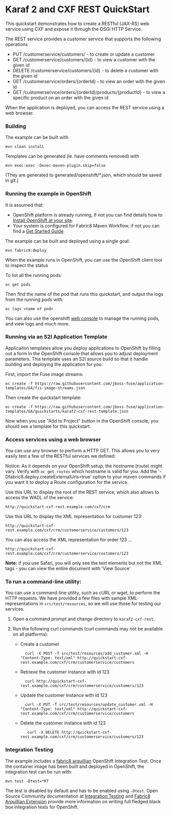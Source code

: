 # Karaf 2 and CXF REST QuickStart

This quickstart demonstrates how to create a RESTful (JAX-RS) web service using CXF and expose it through the OSGi HTTP Service.

The REST service provides a customer service that supports the following operations

- PUT /customerservice/customers/ - to create or update a customer
- GET /customerservice/customers/{id} - to view a customer with the given id
- DELETE /customerservice/customers/{id} - to delete a customer with the given id
- GET /customerservice/orders/{orderId} - to view an order with the given id
- GET /customerservice/orders/{orderId}/products/{productId} - to view a specific product on an order with the given id

When the application is deployed, you can access the REST service using a web browser.

### Building

The example can be built with

    mvn clean install
    
Templates can be generated (ie. have comments removed) with

    mvn exec:exec -Dexec-maven-plugin.skip=false
    
(They are generated to generated/openshift/*.json, which should be saved in git.)

### Running the example in OpenShift

It is assumed that:
- OpenShift platform is already running, if not you can find details how to [Install OpenShift at your site](https://docs.openshift.com/container-platform/3.3/install_config/index.html).
- Your system is configured for Fabric8 Maven Workflow, if not you can find a [Get Started Guide](https://access.redhat.com/documentation/en/red-hat-jboss-middleware-for-openshift/3/single/red-hat-jboss-fuse-integration-services-20-for-openshift/)

The example can be built and deployed using a single goal:

    mvn fabric8:deploy

When the example runs in OpenShift, you can use the OpenShift client tool to inspect the status

To list all the running pods:

    oc get pods

Then find the name of the pod that runs this quickstart, and output the logs from the running pods with:

    oc logs <name of pod>

You can also use the openshift [web console](https://docs.openshift.com/container-platform/3.3/getting_started/developers_console.html#developers-console-video) to manage the
running pods, and view logs and much more.

### Running via an S2I Application Template

Applicaiton templates allow you deploy applications to OpenShift by filling out a form in the OpenShift console that allows you to adjust deployment parameters.  This template uses an S2I source build so that it handle building and deploying the application for you.

First, import the Fuse image streams:

    oc create -f https://raw.githubusercontent.com/jboss-fuse/application-templates/GA/fis-image-streams.json

Then create the quickstart template:

    oc create -f https://raw.githubusercontent.com/jboss-fuse/application-templates/GA/quickstarts/karaf2-cxf-rest-template.json

Now when you use "Add to Project" button in the OpenShift console, you should see a template for this quickstart. 

### Access services using a web browser

You can use any browser to perform a HTTP GET.  This allows you to very easily test a few of the RESTful services we defined:

Notice: As it depends on your OpenShift setup, the hostname (route) might vary. Verify with `oc get routes` which hostname is valid for you.  Add the '-Dfabric8.deploy.createExternalUrls=true' option to your maven commands if you want it to deploy a Route configuration for the service.

Use this URL to display the root of the REST service, which also allows to access the WADL of the service:

    http://quickstart-cxf-rest.example.com/cxf/crm

Use this URL to display the XML representation for customer 123:

    http://quickstart-cxf-rest.example.com/cxf/crm/customerservice/customers/123

You can also access the XML representation for order 123 ...

    http://quickstart-cxf-rest.example.com/cxf/crm/customerservice/customers/123

**Note:** if you use Safari, you will only see the text elements but not the XML tags - you can view the entire document with 'View Source'


### To run a command-line utility:

You can use a command-line utility, such as cURL or wget, to perform the HTTP requests.  We have provided a few files with sample XML representations in `src/test/resources`, so we will use those for testing our services.

1. Open a command prompt and change directory to `karaf2-cxf-rest`.
2. Run the following curl commands (curl commands may not be available on all platforms):

    * Create a customer

            curl -X POST -T src/test/resources/add_customer.xml -H "Content-Type: text/xml" http://quickstart-cxf-rest.example.com/cxf/crm/customerservice/customers

    * Retrieve the customer instance with id 123

            curl http://quickstart-cxf-rest.example.com/cxf/crm/customerservice/customers/123

    * Update the customer instance with id 123

            curl -X PUT -T src/test/resources/update_customer.xml -H "Content-Type: text/xml" http://quickstart-cxf-rest.example.com/cxf/crm/customerservice/customers

    * Delete the customer instance with id 123

             curl -X DELETE http://quickstart-cxf-rest.example.com/cxf/crm/customerservice/customers/123


### Integration Testing

The example includes a [fabric8 arquillian](https://github.com/fabric8io/fabric8/tree/v2.2.170.redhat/components/fabric8-arquillian) OpenShift Integration Test. 
Once the container image has been built and deployed in OpenShift, the integration test can be run with:

    mvn test -Dtest=*KT

The test is disabled by default and has to be enabled using `-Dtest`. Open Source Community documentation at [Integration Testing](https://fabric8.io/guide/testing.html) and [Fabric8 Arquillian Extension](https://fabric8.io/guide/arquillian.html) provide more information on writing full fledged black box integration tests for OpenShift. 